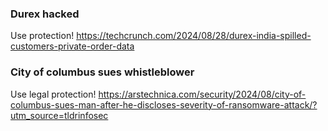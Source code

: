### Durex hacked
Use protection!
https://techcrunch.com/2024/08/28/durex-india-spilled-customers-private-order-data

### City of columbus sues whistleblower
Use legal protection! 
https://arstechnica.com/security/2024/08/city-of-columbus-sues-man-after-he-discloses-severity-of-ransomware-attack/?utm_source=tldrinfosec

